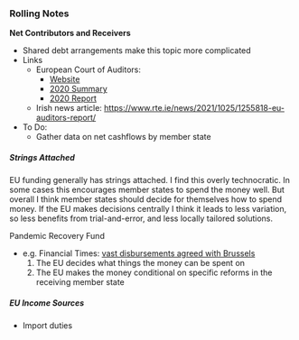 ### Rolling Notes
**Net Contributors and Receivers**
* Shared debt arrangements make this topic more complicated
* Links
    * European Court of Auditors:
        * [Website](https://www.eca.europa.eu/en/Pages/ecadefault.aspx)
        * [2020 Summary](https://www.eca.europa.eu/lists/ecadocuments/auditinbrief-2020/auditinbrief-2020_en.pdf)
        * [2020 Report](https://www.eca.europa.eu/lists/ecadocuments/annualreports-2020/annualreports-2020_en.pdf)
    * Irish news article: https://www.rte.ie/news/2021/1025/1255818-eu-auditors-report/
* To Do:
    * Gather data on net cashflows by member state

##### Strings Attached
EU funding generally has strings attached. I find this overly technocratic. In some cases this encourages member states to spend the money well. But overall I think member states should decide for themselves how to spend money. If the EU makes decisions centrally I think it leads to less variation, so less benefits from trial-and-error, and less locally tailored solutions.

Pandemic Recovery Fund
* e.g. Financial Times: [vast disbursements agreed with Brussels](https://www.ft.com/content/9a064a93-a42c-4436-9eda-601ea3d060c6)
    1. The EU decides what things the money can be spent on
    2. The EU makes the money conditional on specific reforms in the receiving member state
 
##### EU Income Sources
* Import duties
